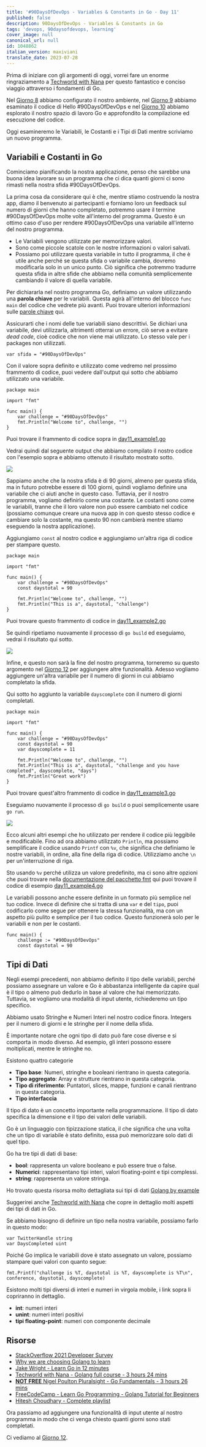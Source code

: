 ```yaml
---
title: '#90DaysOfDevOps - Variables & Constants in Go - Day 11'
published: false
description: 90DaysOfDevOps - Variables & Constants in Go
tags: 'devops, 90daysofdevops, learning'
cover_image: null
canonical_url: null
id: 1048862
italian_version: maxiviani
translate_date: 2023-07-28
---
```


Prima di iniziare con gli argomenti di oggi, vorrei fare un enorme ringraziamento a [Techworld with Nana](https://www.youtube.com/watch?v=yyUHQIec83I) per questo fantastico e conciso viaggio  attraverso i fondamenti di Go.

Nel [Giorno 8](day08.md) abbiamo configurato il nostro ambiente, nel [Giorno 9](day09.md) abbiamo esaminato il codice di Hello #90DaysOfDevOps e nel [Giorno 10](day10.md) abbiamo esplorato il nostro spazio di lavoro Go e approfondito la compilazione ed esecuzione del codice.

Oggi esamineremo le Variabili, le Costanti e i Tipi di Dati mentre scriviamo un nuovo programma.

## Variabili e Costanti in Go

Cominciamo pianificando la nostra applicazione, penso che sarebbe una buona idea lavorare su un programma che ci dica quanti giorni ci sono rimasti nella nostra sfida #90DaysOfDevOps.

La prima cosa da considerare qui è che, mentre stiamo costruendo la nostra app, diamo il benvenuto ai partecipanti e forniamo loro un feedback sul numero di giorni che hanno completato, potremmo usare il termine #90DaysOfDevOps molte volte all'interno del programma. Questo è un ottimo caso d'uso per rendere #90DaysOfDevOps una variabile all'interno del nostro programma.

- Le Variabili vengono utilizzate per memorizzare valori.
- Sono come piccole scatole con le nostre informazioni o valori salvati.
- Possiamo poi utilizzare questa variabile in tutto il programma, il che è utile anche perché se questa sfida o variabile cambia, dovremo modificarla solo in un unico punto. Ciò significa che potremmo tradurre questa sfida in altre sfide che abbiamo nella comunità semplicemente cambiando il valore di quella variabile.

Per dichiararla nel nostro programma Go, definiamo un valore utilizzando una **parola chiave** per le variabili. Questa agirà all'interno del blocco `func main` del codice che vedrete più avanti. Puoi trovare ulteriori informazioni sulle [parole chiave](https://go.dev/ref/spec#Keywords) qui.

Assicurarti che i nomi delle tue variabili siano descrittivi. Se dichiari una variabile, devi utilizzarla, altrimenti otterrai un errore, ciò serve a evitare *dead code*, cioè codice che non viene mai utilizzato. Lo stesso vale per i packages non utilizzati.

```golang
var sfida = "#90DaysOfDevOps"
```

Con il valore sopra definito e utilizzato come vedremo nel prossimo frammento di codice, puoi vedere dall'output qui sotto che abbiamo utilizzato una variabile.

```golang
package main

import "fmt"

func main() {
    var challenge = "#90DaysOfDevOps"
    fmt.Println("Welcome to", challenge, "")
}
```

Puoi trovare il frammento di codice sopra in [day11_example1.go](Go/day11_example1.go)

Vedrai quindi dal seguente output che abbiamo compilato il nostro codice con l'esempio sopra e abbiamo ottenuto il risultato mostrato sotto.

![](Images/Day11_Go1.png)

Sappiamo anche che la nostra sfida è di 90 giorni, almeno per questa sfida, ma in futuro potrebbe essere di 100 giorni, quindi vogliamo definire una variabile che ci aiuti anche in questo caso. Tuttavia, per il nostro programma, vogliamo definirlo come una costante. Le costanti sono come le variabili, tranne che il loro valore non può essere cambiato nel codice (possiamo comunque creare una nuova app in con questo stesso codice e cambiare solo la costante, ma questo 90 non cambierà mentre stiamo eseguendo la nostra applicazione).

Aggiungiamo `const` al nostro codice e aggiungiamo un'altra riga di codice per stampare questo.

```golang
package main

import "fmt"

func main() {
    var challenge = "#90DaysOfDevOps"
    const daystotal = 90

    fmt.Println("Welcome to", challenge, "")
    fmt.Println("This is a", daystotal, "challenge")
}
```

Puoi trovare questo frammento di codice in [day11_example2.go](Go/day11_example2.go)

Se quindi ripetiamo nuovamente il processo di `go build` ed eseguiamo, vedrai il risultato qui sotto.

![](Images/Day11_Go2.png)

Infine, e questo non sarà la fine del nostro programma, torneremo su questo argomento nel [Giorno 12](day12.md) per aggiungere altre funzionalità. Adesso vogliamo aggiungere un'altra variabile per il numero di giorni in cui abbiamo completato la sfida.

Qui sotto ho aggiunto la variabile `dayscomplete` con il numero di giorni completati.

```golang
package main

import "fmt"

func main() {
    var challenge = "#90DaysOfDevOps"
    const daystotal = 90
    var dayscomplete = 11

    fmt.Println("Welcome to", challenge, "")
    fmt.Println("This is a", daystotal, "challenge and you have completed", dayscomplete, "days")
    fmt.Println("Great work")
}
```

Puoi trovare quest'altro frammento di codice in [day11_example3.go](Go/day11_example3.go)

Eseguiamo nuovamente il processo di `go build` o puoi semplicemente usare `go run`.

![](Images/Day11_Go3.png)

Ecco alcuni altri esempi che ho utilizzato per rendere il codice più leggibile e modificabile. Fino ad ora abbiamo utilizzato `Println`, ma possiamo semplificare il codice usando `Printf` con `%v`, che significa che definiamo le nostre variabili, in ordine, alla fine della riga di codice. Utilizziamo anche `\n` per un'interruzione di riga.

Sto usando `%v` perché utilizza un valore predefinito, ma ci sono altre opzioni che puoi trovare nella [documentazione del pacchetto fmt](https://pkg.go.dev/fmt) qui puoi trovare il codice di esempio [day11_example4.go](Go/day11_example4.go)

Le variabili possono anche essere definite in un formato più semplice nel tuo codice. Invece di definire che si tratta di una `var` e del `tipo`, puoi codificarlo come segue per ottenere la stessa funzionalità, ma con un aspetto più pulito e semplice per il tuo codice. Questo funzionerà solo per le variabili e non per le costanti.

```golang
func main() {
    challenge := "#90DaysOfDevOps"
    const daystotal = 90
```

## Tipi di Dati

Negli esempi precedenti, non abbiamo definito il tipo delle variabili, perché possiamo assegnare un valore e Go è abbastanza intelligente da capire qual è il tipo o almeno può dedurlo in base al valore che hai memorizzato. Tuttavia, se vogliamo una modalità di input utente, richiederemo un tipo specifico.

Abbiamo usato Stringhe e Numeri Interi nel nostro codice finora. Integers per il numero di giorni e le stringhe per il nome della sfida.

È importante notare che ogni tipo di dato può fare cose diverse e si comporta in modo diverso. Ad esempio, gli interi possono essere moltiplicati, mentre le stringhe no.

Esistono quattro categorie

- **Tipo base**: Numeri, stringhe e booleani rientrano in questa categoria.
- **Tipo aggregato**: Array e strutture rientrano in questa categoria.
- **Tipo di riferimento**: Puntatori, slices, mappe, funzioni e canali rientrano in questa categoria.
- **Tipo interfaccia**

Il tipo di dato è un concetto importante nella programmazione. Il tipo di dato specifica la dimensione e il tipo dei valori delle variabili.

Go è un linguaggio con tipizzazione statica, il che significa che una volta che un tipo di variabile è stato definito, essa può memorizzare solo dati di quel tipo.

Go ha tre tipi di dati di base:

- **bool**: rappresenta un valore booleano e può essere true o false.
- **Numerici**: rappresentano tipi interi, valori floating-point e tipi complessi.
- **string**: rappresenta un valore stringa.

Ho trovato questa risorsa molto dettagliata sui tipi di dati [Golang by example](https://golangbyexample.com/all-data-types-in-golang-with-examples/)

Suggerirei anche [Techworld with Nana](https://www.youtube.com/watch?v=yyUHQIec83I&t=2023s) che copre in dettaglio molti aspetti dei tipi di dati in Go.

Se abbiamo bisogno di definire un tipo nella nostra variabile, possiamo farlo in questo modo:

```golang
var TwitterHandle string
var DaysCompleted uint
```

Poiché Go implica le variabili dove è stato assegnato un valore, possiamo stampare quei valori con quanto segue:

```golang
fmt.Printf("challenge is %T, daystotal is %T, dayscomplete is %T\n", conference, daystotal, dayscomplete)
```

Esistono molti tipi diversi di interi e numeri in virgola mobile, i link sopra li copriranno in dettaglio.

- **int**: numeri interi
- **unint**: numeri interi positivi
- **tipi floating-point**: numeri con componente decimale

## Risorse

- [StackOverflow 2021 Developer Survey](https://insights.stackoverflow.com/survey/2021)
- [Why we are choosing Golang to learn](https://www.youtube.com/watch?v=7pLqIIAqZD4&t=9s)
- [Jake Wright - Learn Go in 12 minutes](https://www.youtube.com/watch?v=C8LgvuEBraI&t=312s)
- [Techworld with Nana - Golang full course - 3 hours 24 mins](https://www.youtube.com/watch?v=yyUHQIec83I)
- [**NOT FREE** Nigel Poulton Pluralsight - Go Fundamentals - 3 hours 26 mins](https://www.pluralsight.com/courses/go-fundamentals)
- [FreeCodeCamp - Learn Go Programming - Golang Tutorial for Beginners](https://www.youtube.com/watch?v=YS4e4q9oBaU&t=1025s)
- [Hitesh Choudhary - Complete playlist](https://www.youtube.com/playlist?list=PLRAV69dS1uWSR89FRQGZ6q9BR2b44Tr9N)

Ora passiamo ad aggiungere una funzionalità di input utente al nostro programma in modo che ci venga chiesto quanti giorni sono stati completati.

Ci vediamo al [Giorno 12](day12.md).
